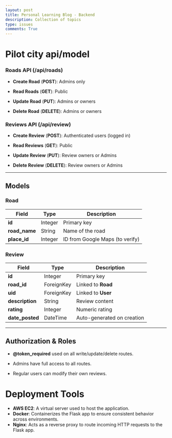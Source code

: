 ```yaml
---
layout: post
title: Personal Learning Blog - Backend
description: Collection of topics
type: issues
comments: True
---
```


# Pilot city api/model

### Roads API (**/api/roads**)

- **Create Road** (**POST**): Admins only

- **Read Roads** (**GET**): Public

- **Update Road** (**PUT**): Admins or owners

- **Delete Road** (**DELETE**): Admins or owners

### Reviews API (**/api/review**)

- **Create Review** (**POST**): Authenticated users (logged in)

- **Read Reviews** (**GET**): Public

- **Update Review** (**PUT**): Review owners or Admins

- **Delete Review** (**DELETE**): Review owners or Admins

---

## Models

### **Road**

| Field        | Type       | Description                          |
|--------------|------------|--------------------------------------|
| **id**         | Integer    | Primary key                          |
| **road_name**  | String     | Name of the road                     |
| **place_id**   | Integer    | ID from Google Maps (to verify)      |

### **Review**

| Field         | Type       | Description                           |
|---------------|------------|---------------------------------------|
| **id**          | Integer    | Primary key                           |
| **road_id**     | ForeignKey | Linked to **Road**                      |
| **uid**         | ForeignKey | Linked to **User**                      |
| **description** | String     | Review content                        |
| **rating**      | Integer    | Numeric rating                        |
| **date_posted** | DateTime   | Auto-generated on creation            |

---

## Authorization & Roles

- **@token_required** used on all write/update/delete routes.

- Admins have full access to all routes.

- Regular users can modify their own reviews.

# Deployment Tools

- **AWS EC2**: A virtual server used to host the application.
- **Docker**: Containerizes the Flask app to ensure consistent behavior across environments.
- **Nginx**: Acts as a reverse proxy to route incoming HTTP requests to the Flask app.
